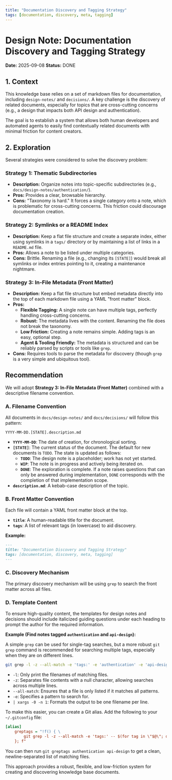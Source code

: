 ```yaml
---
title: "Documentation Discovery and Tagging Strategy"
tags: [documentation, discovery, meta, tagging]
---
```


# Design Note: Documentation Discovery and Tagging Strategy

**Date:** 2025-09-08
**Status:** DONE

## 1. Context

This knowledge base relies on a set of markdown files for documentation, including `design-notes/` and `decisions/`. A key challenge is the discovery of related documents, especially for topics that are cross-cutting concerns (e.g., a design that impacts both API design and authentication).

The goal is to establish a system that allows both human developers and automated agents to easily find contextually related documents with minimal friction for content creators.

## 2. Exploration

Several strategies were considered to solve the discovery problem:

### Strategy 1: Thematic Subdirectories

- **Description:** Organize notes into topic-specific subdirectories (e.g., `docs/design-notes/authentication/`).
- **Pros:** Provides a clear, browsable hierarchy.
- **Cons:** "Taxonomy is hard." It forces a single category onto a note, which is problematic for cross-cutting concerns. This friction could discourage documentation creation.

### Strategy 2: Symlinks or a README Index

- **Description:** Keep a flat file structure and create a separate index, either using symlinks in a `tags/` directory or by maintaining a list of links in a `README.md` file.
- **Pros:** Allows a note to be listed under multiple categories.
- **Cons:** Brittle. Renaming a file (e.g., changing its `[STATE]`) would break all symlinks or index entries pointing to it, creating a maintenance nightmare.

### Strategy 3: In-File Metadata (Front Matter)

- **Description:** Keep a flat file structure but embed metadata directly into the top of each markdown file using a YAML "front matter" block.
- **Pros:**
  - **Flexible Tagging:** A single note can have multiple tags, perfectly handling cross-cutting concerns.
  - **Robust:** The metadata lives with the content. Renaming the file does not break the taxonomy.
  - **Low Friction:** Creating a note remains simple. Adding tags is an easy, optional step.
  - **Agent & Tooling Friendly:** The metadata is structured and can be reliably parsed by scripts or tools like `grep`.
- **Cons:** Requires tools to parse the metadata for discovery (though `grep` is a very simple and ubiquitous tool).

## Recommendation

We will adopt **Strategy 3: In-File Metadata (Front Matter)** combined with a descriptive filename convention.

### A. Filename Convention

All documents in `docs/design-notes/` and `docs/decisions/` will follow this pattern:

`YYYY-MM-DD.[STATE].description.md`

- **`YYYY-MM-DD`**: The date of creation, for chronological sorting.
- **`[STATE]`**: The current status of the document. The default for new documents is `TODO`. The state is updated as follows:
  - **`TODO`**: The design note is a placeholder; work has not yet started.
  - **`WIP`**: The note is in progress and actively being iterated on.
  - **`DONE`**: The exploration is complete. If a note raises questions that can only be answered during implementation, `DONE` corresponds with the completion of that implementation scope.
- **`description.md`**: A kebab-case description of the topic.

### B. Front Matter Convention

Each file will contain a YAML front matter block at the top.

- **`title`**: A human-readable title for the document.
- **`tags`**: A list of relevant tags (in lowercase) to aid discovery.

**Example:**

```markdown
---
title: "Documentation Discovery and Tagging Strategy"
tags: [documentation, discovery, meta, tagging]
---
```

### C. Discovery Mechanism

The primary discovery mechanism will be using `grep` to search the front matter across all files.

### D. Template Content

To ensure high-quality content, the templates for design notes and decisions should include italicized guiding questions under each heading to prompt the author for the required information.

**Example (Find notes tagged `authentication` and `api-design`):**

A simple `grep` can be used for single-tag searches, but a more robust `git grep` command is recommended for searching multiple tags, especially when they are on different lines.

```bash
git grep -l -z --all-match -e 'tags:' -e 'authentication' -e 'api-design' -- ':(glob)**/design-notes/*.md' | xargs -0 -n 1
```

- `-l`: Only print the filenames of matching files.
- `-z`: Separates file contents with a null character, allowing searches across multiple lines.
- `--all-match`: Ensures that a file is only listed if it matches all patterns.
- `-e`: Specifies a pattern to search for.
- `| xargs -0 -n 1`: Formats the output to be one filename per line.

To make this easier, you can create a Git alias. Add the following to your `~/.gitconfig` file:

```ini
[alias]
    greptags = "!f() { \
        git grep -l -z --all-match -e 'tags:' -- $(for tag in \"$@\"; do echo \"-e '$tag'\"; done) -- ':(glob)**/design-notes/*.md' | xargs -0 -n 1; \
    }; f"
```

You can then run `git greptags authentication api-design` to get a clean, newline-separated list of matching files.

This approach provides a robust, flexible, and low-friction system for creating and discovering knowledge base documents.
